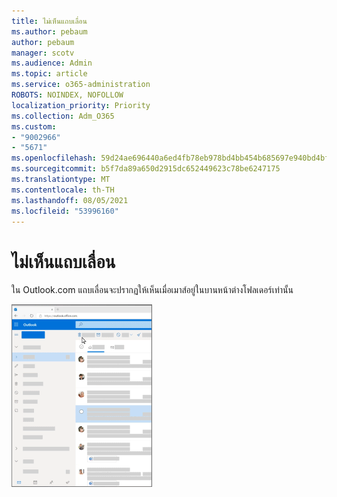 ```yaml
---
title: ไม่เห็นแถบเลื่อน
ms.author: pebaum
author: pebaum
manager: scotv
ms.audience: Admin
ms.topic: article
ms.service: o365-administration
ROBOTS: NOINDEX, NOFOLLOW
localization_priority: Priority
ms.collection: Adm_O365
ms.custom:
- "9002966"
- "5671"
ms.openlocfilehash: 59d24ae696440a6ed4fb78eb978bd4bb454b685697e940bd4bfbf8b9009f141e
ms.sourcegitcommit: b5f7da89a650d2915dc652449623c78be6247175
ms.translationtype: MT
ms.contentlocale: th-TH
ms.lasthandoff: 08/05/2021
ms.locfileid: "53996160"
---
```

# <a name="cannot-see-the-scroll-bar"></a>ไม่เห็นแถบเลื่อน

ใน Outlook.com แถบเลื่อนจะปรากฏให้เห็นเมื่อเมาส์อยู่ในบานหน้าต่างโฟลเดอร์เท่านั้น

![แถบเลื่อนกล่องจดหมายเข้าที่เลื่อนผ่านเมาส์](media/16353_mouse_over_inbox_scrollbar-225x292.gif)
